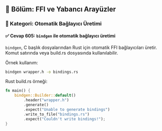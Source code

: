 ## 📘 Bölüm: FFI ve Yabancı Arayüzler  
### 🔹 Kategori: Otomatik Bağlayıcı Üretimi  
#### ✅ Cevap 605: `bindgen` ile otomatik bağlayıcı üretimi

`bindgen`, C başlık dosyalarından Rust için otomatik FFI bağlayıcıları üretir. Komut satırında veya build.rs dosyasında kullanılabilir.

Örnek kullanım:

```sh
bindgen wrapper.h -o bindings.rs
```

Rust build.rs örneği:
```rust
fn main() {
    bindgen::Builder::default()
        .header("wrapper.h")
        .generate()
        .expect("Unable to generate bindings")
        .write_to_file("bindings.rs")
        .expect("Couldn't write bindings!");
}
```

